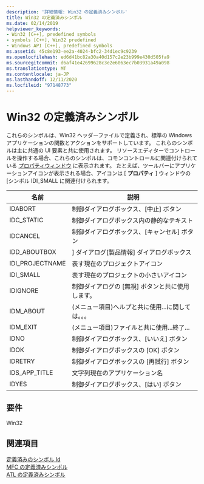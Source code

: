```yaml
---
description: '詳細情報: Win32 の定義済みシンボル'
title: Win32 の定義済みシンボル
ms.date: 02/14/2019
helpviewer_keywords:
- Win32 [C++], predefined symbols
- symbols [C++], Win32 predefined
- Windows API [C++], predefined symbols
ms.assetid: 45c8e193-ee2a-4024-bfc2-34d1ec9c9239
ms.openlocfilehash: ed6d41bc82a30a40d157c2e23b999e430d505fa9
ms.sourcegitcommit: d6af41e42699628c3e2e6063ec7b03931a49a098
ms.translationtype: MT
ms.contentlocale: ja-JP
ms.lasthandoff: 12/11/2020
ms.locfileid: "97148773"
---
```

# <a name="win32-predefined-symbols"></a>Win32 の定義済みシンボル

これらのシンボルは、Win32 ヘッダーファイルで定義され、標準の Windows アプリケーションの関数とアクションをサポートしています。 これらのシンボルは主に共通の UI 要素と共に使用されます。 リソースエディターでコントロールを操作する場合、これらのシンボルは、コモンコントロールに関連付けられている [プロパティウィンドウ](/visualstudio/ide/reference/properties-window) に表示されます。 たとえば、ツールバーにアプリケーションアイコンが表示される場合、アイコンは [ **プロパティ** ] ウィンドウの [シンボル IDI_SMALL に関連付けられます。

|名前|説明|
|-|-|
|IDABORT|制御ダイアログボックス、[中止] ボタン|
|IDC_STATIC|制御ダイアログボックス内の静的なテキスト|
|IDCANCEL|制御ダイアログボックス、[キャンセル] ボタン|
|IDD_ABOUTBOX|] ダイアログ[製品情報] ダイアログボックス|
|IDI_PROJECTNAME|表す現在のプロジェクトアイコン|
|IDI_SMALL|表す現在のプロジェクトの小さいアイコン|
|IDIGNORE|制御ダイアログの [無視] ボタンと共に使用します。|
|IDM_ABOUT|(メニュー項目)ヘルプと共に使用...に関しては。。。|
|IDM_EXIT|(メニュー項目)ファイルと共に使用...終了...|
|IDNO|制御ダイアログボックス、[いいえ] ボタン|
|IDOK|制御ダイアログボックスの [OK] ボタン|
|IDRETRY|制御ダイアログボックスの [再試行] ボタン|
|IDS_APP_TITLE|文字列現在のアプリケーション名|
|IDYES|制御ダイアログボックス、[はい] ボタン|

## <a name="requirements"></a>要件

Win32

## <a name="see-also"></a>関連項目

[定義済みのシンボル Id](../windows/predefined-symbol-ids.md)<br/>
[MFC の定義済みシンボル](../windows/mfc-predefined-symbols.md)<br/>
[ATL の定義済みシンボル](../windows/atl-predefined-symbols.md)<br/>
